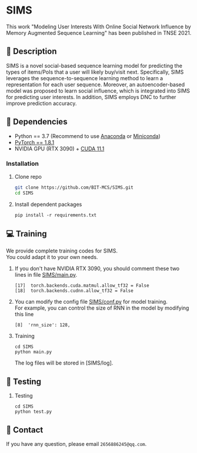 # SIMS
This work "Modeling User Interests With Online Social Network Influence by Memory Augmented Sequence Learning" has been published in TNSE 2021.
## :page_facing_up: Description
SIMS is a novel social-based sequence learning model for predicting the types of items/PoIs that a user will likely buy/visit next.
Specifically, SIMS leverages the sequence-to-sequence learning method to learn a representation for each user sequence.
Moreover, an autoencoder-based model was proposed to learn social influence, which is integrated into SIMS for predicting user interests.
In addition, SIMS employs DNC to further improve prediction accuracy.
## :wrench: Dependencies
- Python == 3.7 (Recommend to use [Anaconda](https://www.anaconda.com/download/#linux) or [Miniconda](https://docs.conda.io/en/latest/miniconda.html))
- [PyTorch == 1.8.1](https://pytorch.org/)
- NVIDIA GPU (RTX 3090) + [CUDA 11.1](https://developer.nvidia.com/cuda-downloads)
### Installation
1. Clone repo
    ```bash
    git clone https://github.com/BIT-MCS/SIMS.git
    cd SIMS
    ```
2. Install dependent packages
    ```
    pip install -r requirements.txt
    ```
## :computer: Training

We provide complete training codes for SIMS.<br>
You could adapt it to your own needs.

1. If you don't have NVIDIA RTX 3090, you should comment these two lines in file
[SIMS/main.py](https://github.com/BIT-MCS/SIMS/blob/main/main.py).
	```
	[17]  torch.backends.cuda.matmul.allow_tf32 = False
	[18]  torch.backends.cudnn.allow_tf32 = False
	```
2. You can modify the config file 
[SIMS/conf.py](https://github.com/BIT-MCS/SIMS/blob/main/conf.py) for model training.<br>
For example, you can control the size of RNN in the model by modifying this line
	```
	[8]  'rnn_size': 128,
	```
3. Training
	```
	cd SIMS
	python main.py
	```
	The log files will be stored in [SIMS/log].
## :checkered_flag: Testing
1. Testing
	```
	cd SIMS
	python test.py
	```
## :e-mail: Contact

If you have any question, please email `2656886245@qq.com`.
